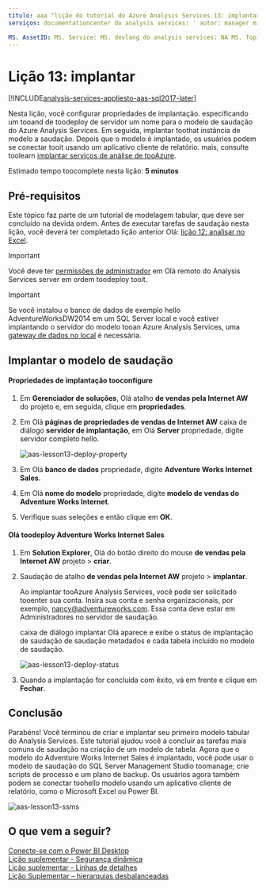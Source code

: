 ```yaml
---
título: aaa "lição do tutorial do Azure Analysis Services 13: implantar | Descrição de Microsoft Docs": descreve como o tutorial de saudação toodeploy projeto tooAzure Analysis Services.
serviços: documentationcenter do analysis services: ' autor: manager minewiskan: erikre editor: ' marcas: '

MS. AssetID: MS. Service: MS. devlang do analysis services: NA MS. Topic: get-started-article tgt_pltfrm: NA Workload: MS. Date na: 17/07/2017 Author: owend
---
```

# <a name="lesson-13-deploy"></a>Lição 13: implantar

[!INCLUDE[analysis-services-appliesto-aas-sql2017-later](../../../includes/analysis-services-appliesto-aas-sql2017-later.md)]

Nesta lição, você configurar propriedades de implantação. especificando um tooand de toodeploy de servidor um nome para o modelo de saudação do Azure Analysis Services. Em seguida, implantar toothat instância de modelo a saudação. Depois que o modelo é implantado, os usuários podem se conectar tooit usando um aplicativo cliente de relatório. mais, consulte toolearn [implantar serviços de análise de tooAzure](https://docs.microsoft.com/azure/analysis-services/analysis-services-deploy).  
  
Estimado tempo toocomplete nesta lição: **5 minutos**  
  
## <a name="prerequisites"></a>Pré-requisitos  
Este tópico faz parte de um tutorial de modelagem tabular, que deve ser concluído na devida ordem. Antes de executar tarefas de saudação nesta lição, você deverá ter completado lição anterior Olá: [lição 12: analisar no Excel](../tutorials/aas-lesson-12-analyze-in-excel.md).  

> [!IMPORTANT]  
> Você deve ter [permissões de administrador](../analysis-services-server-admins.md) em Olá remoto do Analysis Services server em ordem toodeploy tooit.  

> [!IMPORTANT]  
> Se você instalou o banco de dados de exemplo hello AdventureWorksDW2014 em um SQL Server local e você estiver implantando o servidor do modelo tooan Azure Analysis Services, uma [gateway de dados no local](../analysis-services-gateway.md) é necessária.
  
## <a name="deploy-hello-model"></a>Implantar o modelo de saudação  
  
#### <a name="tooconfigure-deployment-properties"></a>Propriedades de implantação tooconfigure  

  
1.  Em **Gerenciador de soluções**, Olá atalho **de vendas pela Internet AW** do projeto e, em seguida, clique em **propriedades**.  
  
2.  Em Olá **páginas de propriedades de vendas de Internet AW** caixa de diálogo **servidor de implantação**, em Olá **Server** propriedade, digite servidor completo hello.  

    ![aas-lesson13-deploy-property](../tutorials/media/aas-lesson13-deploy-property.png)
  
3.  Em Olá **banco de dados** propriedade, digite **Adventure Works Internet Sales**.  
  
4.  Em Olá **nome do modelo** propriedade, digite **modelo de vendas do Adventure Works Internet**.  
  
5.  Verifique suas seleções e então clique em **OK**.  
  
#### <a name="toodeploy-hello-adventure-works-internet-sales"></a>Olá toodeploy Adventure Works Internet Sales
  
1.  Em **Solution Explorer**, Olá do botão direito do mouse **de vendas pela Internet AW** projeto > **criar**.  

2.  Saudação de atalho **de vendas pela Internet AW** projeto > **implantar**.

    Ao implantar tooAzure Analysis Services, você pode ser solicitado tooenter sua conta. Insira sua conta e senha organizacionais, por exemplo, nancy@adventureworks.com. Essa conta deve estar em Administradores no servidor de saudação.
  
    caixa de diálogo implantar Olá aparece e exibe o status de implantação de saudação de saudação metadados e cada tabela incluído no modelo de saudação.  
    
    ![aas-lesson13-deploy-status](../tutorials/media/aas-lesson13-deploy-status.png)
  
3. Quando a implantação for concluída com êxito, vá em frente e clique em **Fechar**.  
  
## <a name="conclusion"></a>Conclusão  
Parabéns! Você terminou de criar e implantar seu primeiro modelo tabular do Analysis Services. Este tutorial ajudou você a concluir as tarefas mais comuns de saudação na criação de um modelo de tabela. Agora que o modelo do Adventure Works Internet Sales é implantado, você pode usar o modelo de saudação do SQL Server Management Studio toomanage; crie scripts de processo e um plano de backup. Os usuários agora também podem se conectar toohello modelo usando um aplicativo cliente de relatório, como o Microsoft Excel ou Power BI.  

![aas-lesson13-ssms](../tutorials/media/aas-lesson13-ssms.png)
  
  
  
## <a name="whats-next"></a>O que vem a seguir?
[Conecte-se com o Power BI Desktop](../analysis-services-connect-pbi.md)   
[Lição suplementar - Segurança dinâmica](../tutorials/aas-supplemental-lesson-dynamic-security.md)   
[Lição suplementar - Linhas de detalhes](../tutorials/aas-supplemental-lesson-detail-rows.md)   
[Lição Suplementar – hierarquias desbalanceadas](../tutorials/aas-supplemental-lesson-ragged-hierarchies.md)   
